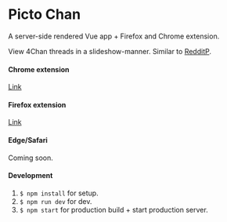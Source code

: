 # Picto Chan

A server-side rendered Vue app + Firefox and Chrome extension.

View 4Chan threads in a slideshow-manner. Similar to
[RedditP](https://redditp.com/).

#### Chrome extension

[Link](https://chrome.google.com/webstore/detail/picto-chan-extension/cnkhbdbimpkcmcemdfdbbgaoemhjgflm/related?hl=en-US)

#### Firefox extension

[Link](https://addons.mozilla.org/en-US/firefox/addon/picto-chan-extension/)

#### Edge/Safari

Coming soon.

#### Development

1. `$ npm install` for setup.
2. `$ npm run dev` for dev.
3. `$ npm start` for production build + start production server.
